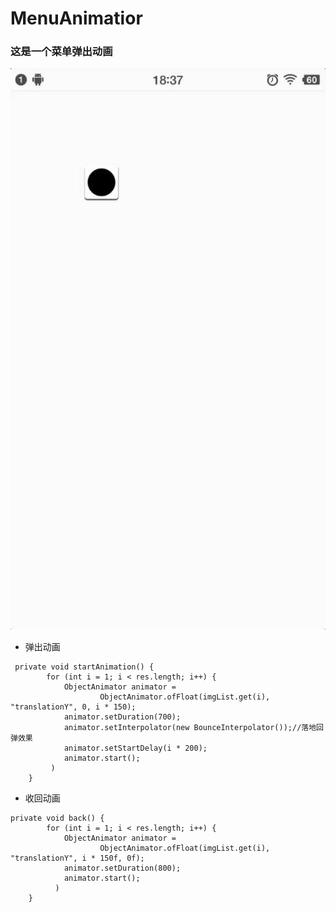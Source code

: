 # MenuAnimatior
### 这是一个菜单弹出动画
![](https://github.com/snowluliang/repository/blob/master/22.gif)

- 弹出动画
```
 private void startAnimation() {
        for (int i = 1; i < res.length; i++) {
            ObjectAnimator animator =
                    ObjectAnimator.ofFloat(imgList.get(i), "translationY", 0, i * 150);
            animator.setDuration(700);
            animator.setInterpolator(new BounceInterpolator());//落地回弹效果
            animator.setStartDelay(i * 200);
            animator.start();
         )
    }
```
- 收回动画
```
private void back() {
        for (int i = 1; i < res.length; i++) {
            ObjectAnimator animator =
                    ObjectAnimator.ofFloat(imgList.get(i), "translationY", i * 150f, 0f);
            animator.setDuration(800);
            animator.start();
          )
    }
```

